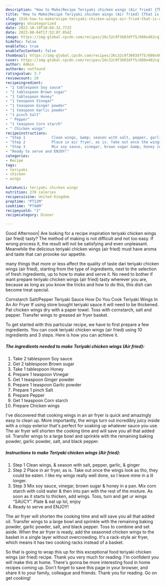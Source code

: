 ```yaml
---
description: "How to Make|Recipe Teriyaki chicken wings (Air fried) {That is Delicious"
title: "How to Make|Recipe Teriyaki chicken wings (Air fried) {That is Delicious"
slug: 1516-how-to-makerecipe-teriyaki-chicken-wings-air-fried-that-is-delicious
category: Uncategorized
date: 2022-10-19T10:04:32.772Z
date: 2023-08-04T17:52:07.854Z
image: https://img-global.cpcdn.com/recipes/26c32c9f3603dff5/680x482cq70/teriyaki-chicken-wings-air-fried-recipe-main-photo.jpg
hideToc: false
enableToc: true
enableTocContent: false
thumbnail: https://img-global.cpcdn.com/recipes/26c32c9f3603dff5/680x482cq70/teriyaki-chicken-wings-air-fried-recipe-main-photo.jpg
cover: https://img-global.cpcdn.com/recipes/26c32c9f3603dff5/680x482cq70/teriyaki-chicken-wings-air-fried-recipe-main-photo.jpg
author: Admin
authorAv: notfound
ratingvalue: 3.7
reviewcount: 20
recipeingredient:
- "2 tablespoon Soy sauce"
- "2 tablespoon Brown sugar"
- "1 tablespoon Honey"
- "1 teaspoon Vinegar"
- "1 teaspoon Ginger powder"
- "1 teaspoon Garlic powder"
- "1 pinch Salt"
- " Pepper"
- "1 teaspoon Corn starch"
- " Chicken wings"
recipeinstructions:
- "Step 1            Clean wings, &amp; season with salt, pepper, garlic, &amp; ginger"
- "Step 2            Place in air fryer, as is. Take out once the wings look as tho, they could be eaten. I like my wings really well done, so I leave mine in a lil longer."
- "Step 3            Mix soy sauce, vinegar, brown sugar &amp; honey in a pan. Mix corn starch with cold water &amp; then into pan with the rest of the mixture. As soon as it starts to thicken, add wings. Toss, turn and get ur wings “SAUCY”. Plate &amp; eat up lol, enjoy"
- "Ready to serve and ENJOY!"
categories:
- Recipe
tags:
- teriyaki
- chicken
- wings

katakunci: teriyaki chicken wings 
nutrition: 278 calories
recipecuisine: United Kingdom
preptime: "PT12M"
cooktime: "PT46M"
recipeyield: "2"
recipecategory: Dinner

---
```



Good Afternoon| Are looking for a recipe inspiration teriyaki chicken wings (air fried) tasty? The method of making is not difficult and not too easy. If wrong process it, the result will not be satisfying and even unpleasant. Meanwhile the delicious teriyaki chicken wings (air fried) must have aroma and taste that can provoke our appetite.






many things that more or less affect the quality of taste dari teriyaki chicken wings (air fried), starting from the type of ingredients, next to the selection of fresh ingredients, up to how to make and serve it. No need to bother if want prepare teriyaki chicken wings (air fried) tasty wherever you are, because as long as you know the tricks and how to do this, this dish can become treat special.


Cornstarch Salt/Pepper Teriyaki Sauce How Do You Cook Teriyaki Wings In An Air Fryer If using store bought teriyaki sauce it will need to be thickened. Pat chicken wings dry with a paper towel. Toss with cornstarch, salt and pepper. Transfer wings to greased air fryer basket.


To get started with this particular recipe, we have to first prepare a few ingredients. You can cook teriyaki chicken wings (air fried) using 10 ingredients and 3 steps. Here is how you can achieve it.

<!--inarticleads1-->

##### The ingredients needed to make Teriyaki chicken wings (Air fried):

1. Take 2 tablespoon Soy sauce
1. Get 2 tablespoon Brown sugar
1. Take 1 tablespoon Honey
1. Prepare 1 teaspoon Vinegar
1. Get 1 teaspoon Ginger powder
1. Prepare 1 teaspoon Garlic powder
1. Prepare 1 pinch Salt
1. Prepare  Pepper
1. Get 1 teaspoon Corn starch
1. Prepare  Chicken wings


I&#39;ve discovered that cooking wings in an air fryer is quick and amazingly easy to clean up. More importantly, the wings turn out incredibly juicy inside with a crispy exterior that&#39;s perfect for soaking up whatever sauce you use. The air fryer will shorten the cooking time and will save you all that added oil. Transfer wings to a large bowl and sprinkle with the remaining baking powder, garlic powder, salt, and black pepper. 

<!--inarticleads2-->

##### Instructions to make Teriyaki chicken wings (Air fried):

1. Step 1            Clean wings, &amp; season with salt, pepper, garlic, &amp; ginger
1. Step 2            Place in air fryer, as is. Take out once the wings look as tho, they could be eaten. I like my wings really well done, so I leave mine in a lil longer.
1. Step 3            Mix soy sauce, vinegar, brown sugar &amp; honey in a pan. Mix corn starch with cold water &amp; then into pan with the rest of the mixture. As soon as it starts to thicken, add wings. Toss, turn and get ur wings “SAUCY”. Plate &amp; eat up lol, enjoy
1. Ready to serve and ENJOY!

The air fryer will shorten the cooking time and will save you all that added oil. Transfer wings to a large bowl and sprinkle with the remaining baking powder, garlic powder, salt, and black pepper. Toss to combine and set aside. When the air fryer is ready, add the seasoned chicken wings to the basket in a single layer without overcrowding. It&#39;s a rack-style air fryer, which means it has two cooking racks instead of a basket. 

So that is going to wrap this up for this exceptional food teriyaki chicken wings (air fried) recipe. Thank you very much for reading. I'm confident you will make this at home. There's gonna be more interesting food in home recipes coming up. Don't forget to save this page in your browser, and share it to your family, colleague and friends. Thank you for reading. Go on get cooking!

